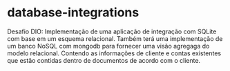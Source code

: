 # database-integrations
Desafio DIO: Implementação de uma aplicação de integração com SQLite com base em um esquema relacional. Também terá uma implementação de um banco NoSQL com mongodb para fornecer uma visão agregaga do modelo relacional. Contendo as informações de cliente e contas existentes que estão contidas dentro de documentos de acordo com o cliente.
